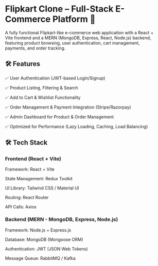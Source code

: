 # Flipkart Clone – Full-Stack E-Commerce Platform 🛒
A fully functional Flipkart-like e-commerce web application with a React + Vite frontend and a MERN (MongoDB, Express, React, Node.js) backend, featuring product browsing, user authentication, cart management, payments, and order tracking.

## 🛠️ Features

✅ User Authentication (JWT-based Login/Signup)

✅ Product Listing, Filtering & Search

✅ Add to Cart & Wishlist Functionality

✅ Order Management & Payment Integration (Stripe/Razorpay)

✅ Admin Dashboard for Product & Order Management

✅ Optimized for Performance (Lazy Loading, Caching, Load Balancing)

## 🛠️ Tech Stack

### Frontend (React + Vite)

Framework: React + Vite

State Management: Redux Toolkit

UI Library: Tailwind CSS / Material UI

Routing: React Router

API Calls: Axios

### Backend (MERN - MongoDB, Express, Node.js)

Framework: Node.js + Express.js

Database: MongoDB (Mongoose ORM)

Authentication: JWT (JSON Web Tokens)

Message Queue: RabbitMQ / Kafka

